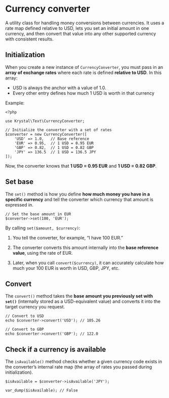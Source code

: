 Currency converter
=======

A utility class for handling money conversions between currencies. It uses a rate map defined relative to USD, lets you set an initial amount in one currency, and then convert that value into any other supported currency with consistent results.

## Initialization

When you create a new instance of `CurrencyConverter`, you must pass in an **array of exchange rates** where each rate is defined **relative to USD**. In this array:

-   USD is always the anchor with a value of 1.0.
-   Every other entry defines how much 1 USD is worth in that currency

Example:

    <?php
    
    use Krystal\Text\CurrencyConverter;
    
    // Initialize the converter with a set of rates
    $converter = new CurrencyConverter([
        'USD' => 1.0,   // Base reference
        'EUR' => 0.95,  // 1 USD = 0.95 EUR
        'GBP' => 0.82,  // 1 USD = 0.82 GBP
        'JPY' => 136.5  // 1 USD = 136.5 JPY
    ]);

Now, the converter knows that **1 USD = 0.95 EUR** and **1 USD = 0.82 GBP**.

## Set base

The `set()` method is how you define **how much money you have in a specific currency** and tell the converter which currency that amount is expressed in.

    // Set the base amount in EUR
    $converter->set(100, 'EUR');

By calling `set($amount, $currency)`:

1.  You tell the converter, for example, “I have 100 EUR.”
    
2.  The converter converts this amount internally into the **base reference value**, using the rate of EUR.
    
3.  Later, when you call `convert($currency)`, it can accurately calculate how much your 100 EUR is worth in USD, GBP, JPY, etc.


## Convert

The `convert()` method takes the **base amount you previously set with `set()`** (internally stored as a USD-equivalent value) and converts it into the target currency you request.

    // Convert to USD
    echo $converter->convert('USD'); // 105.26
    
    // Convert to GBP
    echo $converter->convert('GBP'); // 122.0

## Check if a currency is available

The `isAvailable()` method checks whether a given currency code exists in the converter’s internal rate map (the array of rates you passed during initialization).

    $isAvailable = $converter->isAvailable('JPY');
    
    var_dump($isAvailable); // False

